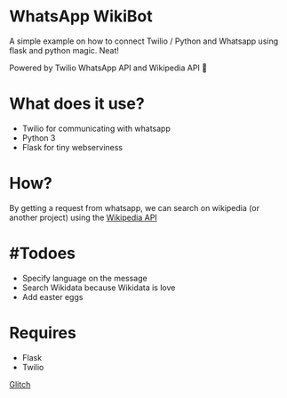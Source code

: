WhatsApp WikiBot
=================

A simple example on how to connect Twilio / Python and Whatsapp using flask and python magic. Neat!


Powered by Twilio WhatsApp API and Wikipedia API 🤖

# What does it use?
* Twilio for communicating with whatsapp
* Python 3 
* Flask for tiny webserviness

# How?
By getting a request from whatsapp, we can search on wikipedia (or another project) using the [Wikipedia API](https://www.mediawiki.org/wiki/API:Main_page)

# #Todoes
* Specify language on the message
* Search Wikidata because Wikidata is love
* Add easter eggs

# Requires
* Flask
* Twilio

[Glitch](https://glitch.com/~wikiwhatsappbot)
